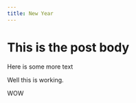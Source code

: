 ```yaml
---
title: New Year
---
```

# This is the post body

Here is some more text

Well this is working.

WOW

